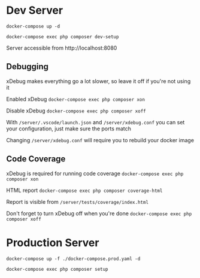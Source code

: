 

# Dev Server
`docker-compose up -d`

`docker-compose exec php composer dev-setup`

Server accessible from http://localhost:8080

## Debugging

xDebug makes everything go a lot slower, so leave it off if you're not using it

Enabled xDebug `docker-compose exec php composer xon`

Disable xDebug `docker-compose exec php composer xoff`

With `/server/.vscode/launch.json` and `/server/xdebug.conf` you can set your configuration, just make sure the ports match

Changing `/server/xdebug.conf` will require you to rebuild your docker image

## Code Coverage

xDebug is required for running code coverage `docker-compose exec php composer xon`

HTML report `docker-compose exec php composer coverage-html`

Report is visible from `/server/tests/coverage/index.html`

Don't forget to turn xDebug off when you're done `docker-compose exec php composer xoff`

# Production Server
`docker-compose up -f ./docker-compose.prod.yaml -d`

`docker-compose exec php composer setup`
